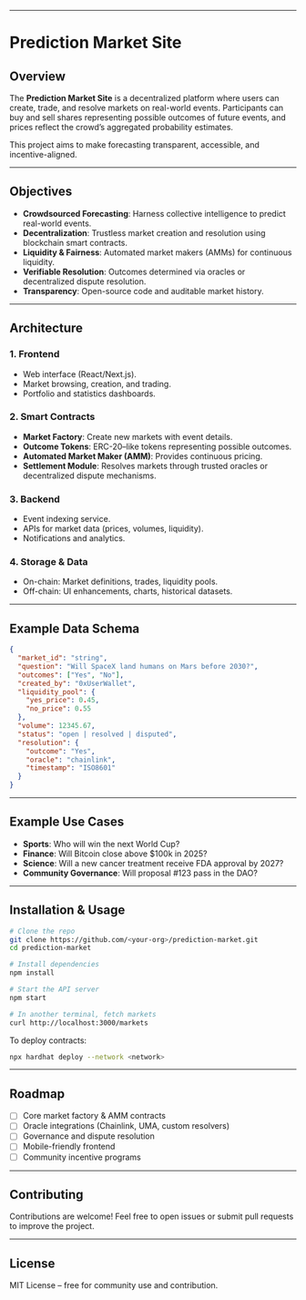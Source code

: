 

---

# Prediction Market Site

## Overview

The **Prediction Market Site** is a decentralized platform where users can create, trade, and resolve markets on real-world events. Participants can buy and sell shares representing possible outcomes of future events, and prices reflect the crowd’s aggregated probability estimates.

This project aims to make forecasting transparent, accessible, and incentive-aligned.

---

## Objectives

* **Crowdsourced Forecasting**: Harness collective intelligence to predict real-world events.
* **Decentralization**: Trustless market creation and resolution using blockchain smart contracts.
* **Liquidity & Fairness**: Automated market makers (AMMs) for continuous liquidity.
* **Verifiable Resolution**: Outcomes determined via oracles or decentralized dispute resolution.
* **Transparency**: Open-source code and auditable market history.

---

## Architecture

### 1. **Frontend**

* Web interface (React/Next.js).
* Market browsing, creation, and trading.
* Portfolio and statistics dashboards.

### 2. **Smart Contracts**

* **Market Factory**: Create new markets with event details.
* **Outcome Tokens**: ERC-20–like tokens representing possible outcomes.
* **Automated Market Maker (AMM)**: Provides continuous pricing.
* **Settlement Module**: Resolves markets through trusted oracles or decentralized dispute mechanisms.

### 3. **Backend**

* Event indexing service.
* APIs for market data (prices, volumes, liquidity).
* Notifications and analytics.

### 4. **Storage & Data**

* On-chain: Market definitions, trades, liquidity pools.
* Off-chain: UI enhancements, charts, historical datasets.

---

## Example Data Schema

```json
{
  "market_id": "string",
  "question": "Will SpaceX land humans on Mars before 2030?",
  "outcomes": ["Yes", "No"],
  "created_by": "0xUserWallet",
  "liquidity_pool": {
    "yes_price": 0.45,
    "no_price": 0.55
  },
  "volume": 12345.67,
  "status": "open | resolved | disputed",
  "resolution": {
    "outcome": "Yes",
    "oracle": "chainlink",
    "timestamp": "ISO8601"
  }
}
```

---

## Example Use Cases

* **Sports**: Who will win the next World Cup?
* **Finance**: Will Bitcoin close above \$100k in 2025?
* **Science**: Will a new cancer treatment receive FDA approval by 2027?
* **Community Governance**: Will proposal #123 pass in the DAO?

---

## Installation & Usage

```bash
# Clone the repo
git clone https://github.com/<your-org>/prediction-market.git
cd prediction-market

# Install dependencies
npm install

# Start the API server
npm start

# In another terminal, fetch markets
curl http://localhost:3000/markets
```

To deploy contracts:

```bash
npx hardhat deploy --network <network>
```

---

## Roadmap

* [ ] Core market factory & AMM contracts
* [ ] Oracle integrations (Chainlink, UMA, custom resolvers)
* [ ] Governance and dispute resolution
* [ ] Mobile-friendly frontend
* [ ] Community incentive programs

---

## Contributing

Contributions are welcome! Feel free to open issues or submit pull requests to
improve the project.

---

## License

MIT License – free for community use and contribution.


